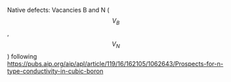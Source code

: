 Native defects: Vacancies B and N ($$V_{B}$$, $$V_{N}$$) following https://pubs.aip.org/aip/apl/article/119/16/162105/1062643/Prospects-for-n-type-conductivity-in-cubic-boron
